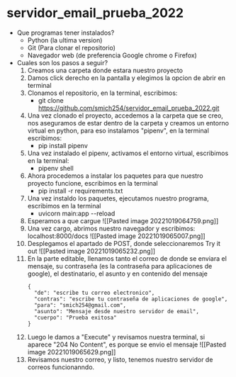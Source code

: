 # servidor_email_prueba_2022

- Que programas tener instalados?
	- Python (la ultima version)
	- Git (Para clonar el repositorio)
	- Navegador web (de preferencia Google chrome o Firefox)
- Cuales son los pasos a seguir?
	1. Creamos una carpeta donde estara nuestro proyecto
	2. Damos click derecho en la pantalla y elegimos la opcion de abrir en terminal
	3. Clonamos el repositorio, en la terminal, escribimos: 
		- git clone https://github.com/smich254/servidor_email_prueba_2022.git
	4. Una vez clonado el proyecto, accedemos a la carpeta que se creo, nos aseguramos de estar dentro de la carpeta y creamos un entorno virtual en python, para eso instalamos "pipenv", en la terminal escribimos:
		- pip install pipenv
	5. Una vez instalado el pipenv, activamos el entorno virtual, escribimos en la terminal:
		- pipenv shell
	6. Ahora procedemos a instalar los paquetes para que nuestro proyecto funcione, escribimos en la terminal
		- pip install -r requirements.txt
	7. Una vez instaldo los paquetes, ejecutamos nuestro programa, escribimos en la terminal
		- uvicorn main:app --reload 
	8. Esperamos a que cargue
		![[Pasted image 20221019064759.png]]
	9. Una vez cargo, abrimos nuestro navegador y escribimos: localhost:8000/docs
		![[Pasted image 20221019065007.png]]
	10. Desplegamos el apartado de POST, donde seleccionaremos Try it out
		![[Pasted image 20221019065232.png]]
	11. En la parte editable, llenamos tanto el correo de donde se enviara el mensaje, su contraseña (es la contraseña para aplicaciones de google), el destinatario, el asunto y en contenido del mensaje
		```
		{
		  "de": "escribe tu correo electronico",
		  "contras": "escribe tu contraseña de aplicaciones de google",
		  "para": "smich254@gmail.com",
		  "asunto": "Mensaje desde nuestro servidor de email",
		  "cuerpo": "Prueba exitosa"
		}
		```
	12. Luego le damos a "Execute" y revisamos nuestra terminal, si aparece "204 No Content", es porque se envio el mensaje
		![[Pasted image 20221019065629.png]]
	13. Revisamos nuestro correo, y listo, tenemos nuestro servidor de correos funcionanndo.
